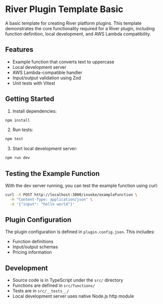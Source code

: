 # River Plugin Template Basic

A basic template for creating River platform plugins. This template demonstrates the core functionality required for a River plugin, including function definition, local development, and AWS Lambda compatibility.

## Features

- Example function that converts text to uppercase
- Local development server
- AWS Lambda-compatible handler
- Input/output validation using Zod
- Unit tests with Vitest

## Getting Started

1. Install dependencies:
```bash
npm install
```

2. Run tests:
```bash
npm test
```

3. Start local development server:
```bash
npm run dev
```

## Testing the Example Function

With the dev server running, you can test the example function using curl:

```bash
curl -X POST http://localhost:3000/invoke/exampleFunction \
  -H "Content-Type: application/json" \
  -d '{"input": "hello world"}'
```

## Plugin Configuration

The plugin configuration is defined in `plugin.config.json`. This includes:
- Function definitions
- Input/output schemas
- Pricing information

## Development

- Source code is in TypeScript under the `src/` directory
- Functions are defined in `src/functions/`
- Tests are in `src/__tests__/`
- Local development server uses native Node.js http module

